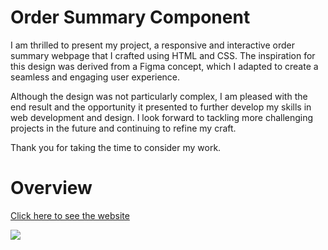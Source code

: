 # Order Summary Component

I am thrilled to present my project, a responsive and interactive order summary webpage that I crafted using HTML and CSS. The inspiration for this design was derived from a Figma concept, which I adapted to create a seamless and engaging user experience.

Although the design was not particularly complex, I am pleased with the end result and the opportunity it presented to further develop my skills in web development and design. I look forward to tackling more challenging projects in the future and continuing to refine my craft.

Thank you for taking the time to consider my work.

<h1>Overview</h1>

<a href="https://giochagelishvili.github.io/ordersummary/">Click here to see the website</a>

<img src="https://iili.io/HOdU7Bn.png">
